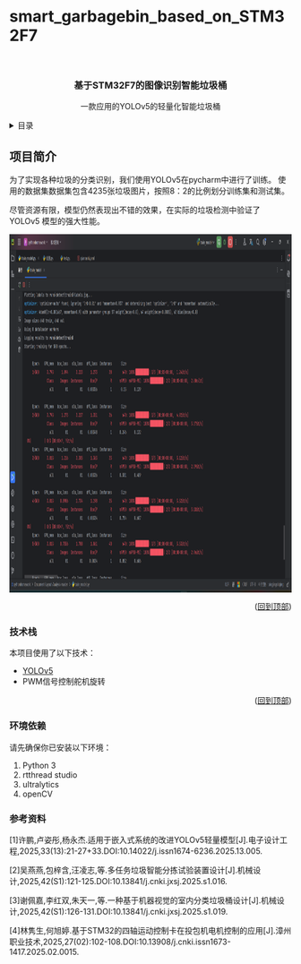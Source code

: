 # smart_garbagebin_based_on_STM32F7
<div id="top"></div>

<!-- 项目徽标 -->
<br />
<div align="center">

<h3 align="center">基于STM32F7的图像识别智能垃圾桶</h3>

  <p align="center">
    一款应用的YOLOv5的轻量化智能垃圾桶
    
</div>

<!-- 目录 -->
<details>
  <summary>目录</summary>
  <ol>
    <li>
      <a href="#about-the-project">项目简介</a>
      <ul>
        <a href="#built-with">技术栈</a></li>
      </ul>
        <li><a href="#prerequisites">环境依赖</a></li>
      </ul>
    </li>
    <li><a href="#works-cited">参考资料</a></li>
  </ol>
</details>

<!-- 项目简介 -->
## 项目简介

为了实现各种垃圾的分类识别，我们使用YOLOv5在pycharm中进行了训练。
使用的数据集数据集包含4235张垃圾图片，按照8：2的比例划分训练集和测试集。

尽管资源有限，模型仍然表现出不错的效果，在实际的垃圾检测中验证了 YOLOv5 模型的强大性能。

<img src="images/微信图片_2025-07-10_115907_216.png" height=640 align="center"/>

<p align="right">(<a href="#top">回到顶部</a>)</p>

### 技术栈

本项目使用了以下技术：

* [YOLOv5](https://ultralytics.com/yolov5)
* PWM信号控制舵机旋转
<p align="right">(<a href="#top">回到顶部</a>)</p>


### 环境依赖

请先确保你已安装以下环境：

1. Python 3
2. rtthread studio
3. ultralytics
4. openCV

### 参考资料
[1]许鹏,卢姿彤,杨永杰.适用于嵌入式系统的改进YOLOv5轻量模型[J].电子设计工程,2025,33(13):21-27+33.DOI:10.14022/j.issn1674-6236.2025.13.005.

[2]吴燕燕,包梓含,汪凌志,等.多任务垃圾智能分拣试验装置设计[J].机械设计,2025,42(S1):121-125.DOI:10.13841/j.cnki.jxsj.2025.s1.016.

[3]谢佩嘉,李红双,朱天一,等.一种基于机器视觉的室内分类垃圾桶设计[J].机械设计,2025,42(S1):126-131.DOI:10.13841/j.cnki.jxsj.2025.s1.019.

[4]林隽生,何旭婷.基于STM32的四轴运动控制卡在投包机电机控制的应用[J].漳州职业技术,2025,27(02):102-108.DOI:10.13908/j.cnki.issn1673-1417.2025.02.0015.

